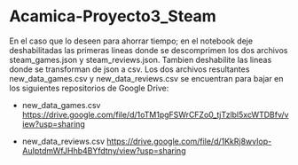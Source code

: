 # Acamica-Proyecto3_Steam

En el caso que lo deseen para ahorrar tiempo; en el notebook deje deshabilitadas las primeras lineas donde se descomprimen los dos archivos steam_games.json y steam_reviews.json.
Tambien deshabilite las lineas donde se transforman de json a csv.
Los dos archivos resultantes new_data_games.csv y new_data_reviews.csv se encuentran para bajar en los siguientes repositorios de Google Drive:

- new_data_games.csv
https://drive.google.com/file/d/1oTM1pgFSWrCFZo0_tjTzlbl5xcWTDBfv/view?usp=sharing

- new_data_reviews.csv
https://drive.google.com/file/d/1KkRj8wvIop-AuIptdmWfJHhb4BYfdtny/view?usp=sharing
